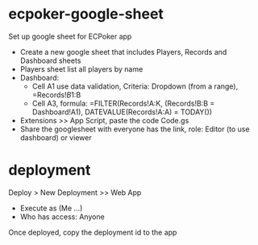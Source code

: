 # ecpoker-google-sheet
Set up google sheet for ECPoker app

- Create a new google sheet that includes Players, Records and Dashboard sheets
- Players sheet list all players by name
- Dashboard:
  - Cell A1 use data validation,  Criteria: Dropdown (from a range), =Records!$B1:$B
  - Cell A3, formula: =FILTER(Records!A:K, (Records!B:B = Dashboard!A1), DATEVALUE(Records!A:A) = TODAY())
- Extensions >> App Script, paste the code Code.gs
- Share the googlesheet with everyone has the link, role: Editor (to use dashboard) or viewer 


# deployment

Deploy > New Deployment >> Web App
* Execute as (Me ...)
* Who has access: Anyone

Once deployed, copy the deployment id to the app
